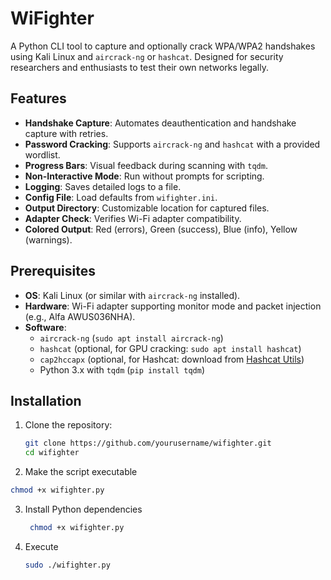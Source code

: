 # WiFighter

A  Python CLI tool to capture and optionally crack WPA/WPA2 handshakes using Kali Linux and `aircrack-ng` or `hashcat`. Designed for security researchers and enthusiasts to test their own networks legally.

## Features
- **Handshake Capture**: Automates deauthentication and handshake capture with retries.
- **Password Cracking**: Supports `aircrack-ng` and `hashcat` with a provided wordlist.
- **Progress Bars**: Visual feedback during scanning with `tqdm`.
- **Non-Interactive Mode**: Run without prompts for scripting.
- **Logging**: Saves detailed logs to a file.
- **Config File**: Load defaults from `wifighter.ini`.
- **Output Directory**: Customizable location for captured files.
- **Adapter Check**: Verifies Wi-Fi adapter compatibility.
- **Colored Output**: Red (errors), Green (success), Blue (info), Yellow (warnings).

## Prerequisites
- **OS**: Kali Linux (or similar with `aircrack-ng` installed).
- **Hardware**: Wi-Fi adapter supporting monitor mode and packet injection (e.g., Alfa AWUS036NHA).
- **Software**:
  - `aircrack-ng` (`sudo apt install aircrack-ng`)
  - `hashcat` (optional, for GPU cracking: `sudo apt install hashcat`)
  - `cap2hccapx` (optional, for Hashcat: download from [Hashcat Utils](https://hashcat.net/tools/))
  - Python 3.x with `tqdm` (`pip install tqdm`)

## Installation
1. Clone the repository:
   ```bash
   git clone https://github.com/yourusername/wifighter.git
   cd wifighter
   ```
2. Make the script executable
  ```bash
  chmod +x wifighter.py
  ```
3. Install Python dependencies
   ```bash
    chmod +x wifighter.py
   ```
4. Execute
   ```bash
   sudo ./wifighter.py
   ```

   

   
       
